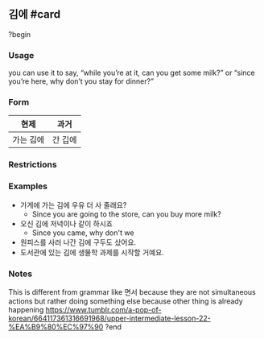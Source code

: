 ## 김에 #card
?begin
### Usage
you can use it to say, “while you’re at it, can you get some milk?” or “since you’re here, why don’t you stay for dinner?”
### Form
| 현제    | 과거   |
| ----- | ---- |
| 가는 김에 | 간 깁에 |
### Restrictions
### Examples
* 가게에 가는 김에 우유 더 사 줄래요?
	* Since you are going to the store, can you buy more milk?
* 오신 김에 저녁이나 같이 하시죠
	* Since you came, why don't we 
* 원피스를 사러 나간 김에 구두도 샀어요.
* 도서관에 있는 김에 생물학 과제를 시작할 거예요.
### Notes
This is different from grammar like 면서 because they are not simultaneous actions but rather doing something else because other thing is already happening
https://www.tumblr.com/a-pop-of-korean/664117361316691968/upper-intermediate-lesson-22-%EA%B9%80%EC%97%90
?end
